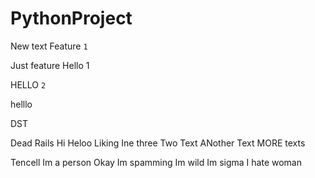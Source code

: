 # PythonProject

New text
Feature `1`

Just feature
Hello 1

HELLO `2`

helllo

DST

Dead Rails Hi
Heloo
Liking
Ine
three
Two
Text
ANother Text
MORE texts

Tencell
Im a person
Okay
Im spamming
Im wild
Im sigma
I hate woman
